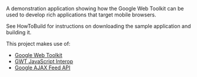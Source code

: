 A demonstration application showing how the Google Web Toolkit can be used to develop rich applications that target mobile browsers.

See HowToBuild for instructions on downloading the sample application and building it.

This project makes use of:
  * [Google Web Toolkit](http://code.google.com/webtoolkit)
  * [GWT JavaScript Interop](http://code.google.com/p/gwt-api-interop)
  * [Google AJAX Feed API](http://code.google.com/apis/ajaxfeeds)